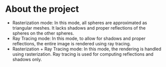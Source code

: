 # About the project
- Rasterization mode: In this mode, all spheres are approximated as triangular meshes. It lacks shadows and proper reflections of the spheres on the other spheres.
- Ray Tracing mode: In this mode, to allow for shadows and proper reflections, the entire image is rendered using ray tracing. 
- Rasterization + Ray Tracing mode: In this mode, the rendering is handled using rasterization. Ray tracing is used for computing reflections and shadows only.
